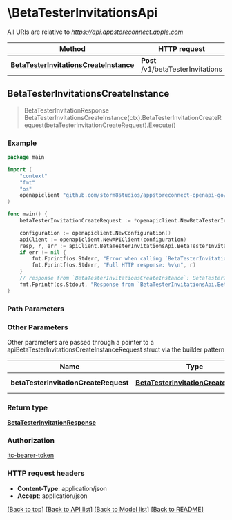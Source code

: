 # \BetaTesterInvitationsApi

All URIs are relative to *https://api.appstoreconnect.apple.com*

Method | HTTP request | Description
------------- | ------------- | -------------
[**BetaTesterInvitationsCreateInstance**](BetaTesterInvitationsApi.md#BetaTesterInvitationsCreateInstance) | **Post** /v1/betaTesterInvitations | 



## BetaTesterInvitationsCreateInstance

> BetaTesterInvitationResponse BetaTesterInvitationsCreateInstance(ctx).BetaTesterInvitationCreateRequest(betaTesterInvitationCreateRequest).Execute()



### Example

```go
package main

import (
    "context"
    "fmt"
    "os"
    openapiclient "github.com/storm8studios/appstoreconnect-openapi-go/generated"
)

func main() {
    betaTesterInvitationCreateRequest := *openapiclient.NewBetaTesterInvitationCreateRequest(*openapiclient.NewBetaTesterInvitationCreateRequestData("Type_example", *openapiclient.NewBetaTesterInvitationCreateRequestDataRelationships(*openapiclient.NewBetaTesterInvitationCreateRequestDataRelationshipsBetaTester(*openapiclient.NewBetaGroupRelationshipsBetaTestersDataInner("Type_example", "Id_example")), *openapiclient.NewAppAvailabilityCreateRequestDataRelationshipsApp(*openapiclient.NewAppAvailabilityRelationshipsAppData("Type_example", "Id_example"))))) // BetaTesterInvitationCreateRequest | BetaTesterInvitation representation

    configuration := openapiclient.NewConfiguration()
    apiClient := openapiclient.NewAPIClient(configuration)
    resp, r, err := apiClient.BetaTesterInvitationsApi.BetaTesterInvitationsCreateInstance(context.Background()).BetaTesterInvitationCreateRequest(betaTesterInvitationCreateRequest).Execute()
    if err != nil {
        fmt.Fprintf(os.Stderr, "Error when calling `BetaTesterInvitationsApi.BetaTesterInvitationsCreateInstance``: %v\n", err)
        fmt.Fprintf(os.Stderr, "Full HTTP response: %v\n", r)
    }
    // response from `BetaTesterInvitationsCreateInstance`: BetaTesterInvitationResponse
    fmt.Fprintf(os.Stdout, "Response from `BetaTesterInvitationsApi.BetaTesterInvitationsCreateInstance`: %v\n", resp)
}
```

### Path Parameters



### Other Parameters

Other parameters are passed through a pointer to a apiBetaTesterInvitationsCreateInstanceRequest struct via the builder pattern


Name | Type | Description  | Notes
------------- | ------------- | ------------- | -------------
 **betaTesterInvitationCreateRequest** | [**BetaTesterInvitationCreateRequest**](BetaTesterInvitationCreateRequest.md) | BetaTesterInvitation representation | 

### Return type

[**BetaTesterInvitationResponse**](BetaTesterInvitationResponse.md)

### Authorization

[itc-bearer-token](../README.md#itc-bearer-token)

### HTTP request headers

- **Content-Type**: application/json
- **Accept**: application/json

[[Back to top]](#) [[Back to API list]](../README.md#documentation-for-api-endpoints)
[[Back to Model list]](../README.md#documentation-for-models)
[[Back to README]](../README.md)


